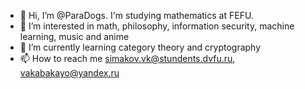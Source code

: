 - 👋 Hi, I’m @ParaDogs. I'm studying mathematics at FEFU. 
- 👀 I’m interested in math, philosophy, information security, machine learning, music and anime
- 🌱 I’m currently learning category theory and cryptography
- 📫 How to reach me simakov.vk@stundents.dvfu.ru, vakabakayo@yandex.ru

<!---
ParaDogs/ParaDogs is a ✨ special ✨ repository because its `README.md` (this file) appears on your GitHub profile.
You can click the Preview link to take a look at your changes.
--->
